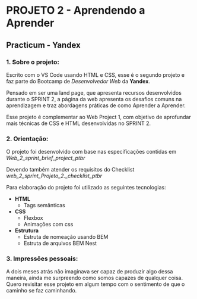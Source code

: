 # PROJETO 2 - Aprendendo a Aprender

## Practicum - Yandex

### 1. Sobre o projeto:

Escrito com o VS Code usando HTML e CSS, esse é o segundo projeto e faz parte do Bootcamp de _Desenvolvedor Web_ da **Yandex**.

Pensado em ser uma land page, que apresenta recursos desenvolvidos durante o SPRINT 2, a página da web apresenta os desafios comuns na aprendizagem e traz abordagens práticas de como Aprender a Aprender.

Esse projeto é complementar ao Web Project 1, com objetivo de aprofundar mais técnicas de CSS e HTML desenvolvidas no SPRINT 2.

### 2. Orientação:

O projeto foi desenvolvido com base nas especificações contidas em *Web_2_sprint_brief_project_ptbr*

Devendo também atender os requisitos do Checklist *web_2_sprint_Projeto_2._checklist_ptbr*

Para elaboração do projeto foi utilizado as seguintes tecnologias:

- **HTML**
  - Tags semânticas
- **CSS**
  - Flexbox
  - Animações com css
- **Estrutura**
  - Estruta de nomeação usando BEM
  - Estruta de arquivos BEM Nest

### 3. Impressões pessoais:

A dois meses atrás não imaginava ser capaz de produzir algo dessa maneira, ainda me surpreendo como somos capazes de qualquer coisa. Quero revisitar esse projeto em algum tempo com o sentimento de que o caminho se faz caminhando.